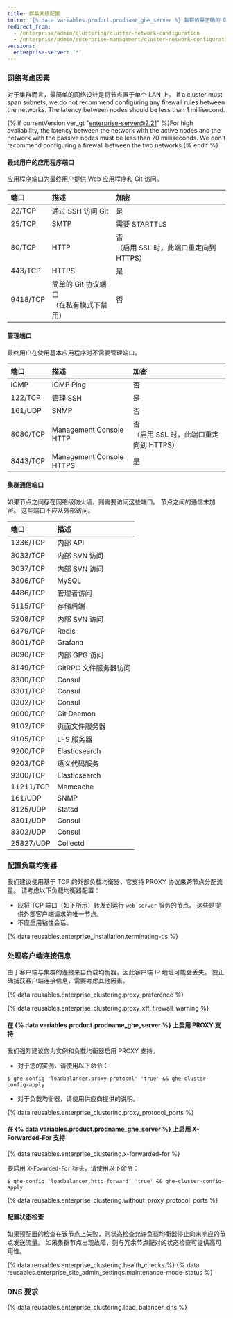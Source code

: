 ```yaml
---
title: 群集网络配置
intro: '{% data variables.product.prodname_ghe_server %} 集群依靠正确的 DNS 名称解析、负载均衡以及节点之间的通信来正常运行。'
redirect_from:
  - /enterprise/admin/clustering/cluster-network-configuration
  - /enterprise/admin/enterprise-management/cluster-network-configuration
versions:
  enterprise-server: '*'
---
```


### 网络考虑因素

对于集群而言，最简单的网络设计是将节点置于单个 LAN 上。 If a cluster must span subnets, we do not recommend configuring any firewall rules between the networks. The latency between nodes should be less than 1 millisecond.

{% if currentVersion ver_gt "enterprise-server@2.21" %}For high availability, the latency between the network with the active nodes and the network with the passive nodes must be less than 70 milliseconds. We don't recommend configuring a firewall between the two networks.{% endif %}

#### 最终用户的应用程序端口

应用程序端口为最终用户提供 Web 应用程序和 Git 访问。

| 端口       | 描述                               | 加密                                  |
|:-------- |:-------------------------------- |:----------------------------------- |
| 22/TCP   | 通过 SSH 访问 Git                    | 是                                   |
| 25/TCP   | SMTP                             | 需要 STARTTLS                         |
| 80/TCP   | HTTP                             | 否<br>（启用 SSL 时，此端口重定向到 HTTPS） |
| 443/TCP  | HTTPS                            | 是                                   |
| 9418/TCP | 简单的 Git 协议端口<br>（在私有模式下禁用） | 否                                   |

#### 管理端口

最终用户在使用基本应用程序时不需要管理端口。

| 端口       | 描述                       | 加密                                  |
|:-------- |:------------------------ |:----------------------------------- |
| ICMP     | ICMP Ping                | 否                                   |
| 122/TCP  | 管理 SSH                   | 是                                   |
| 161/UDP  | SNMP                     | 否                                   |
| 8080/TCP | Management Console HTTP  | 否<br>（启用 SSL 时，此端口重定向到 HTTPS） |
| 8443/TCP | Management Console HTTPS | 是                                   |

#### 集群通信端口

如果节点之间存在网络级防火墙，则需要访问这些端口。 节点之间的通信未加密。 这些端口不应从外部访问。

| 端口        | 描述             |
|:--------- |:-------------- |
| 1336/TCP  | 内部 API         |
| 3033/TCP  | 内部 SVN 访问      |
| 3037/TCP  | 内部 SVN 访问      |
| 3306/TCP  | MySQL          |
| 4486/TCP  | 管理者访问          |
| 5115/TCP  | 存储后端           |
| 5208/TCP  | 内部 SVN 访问      |
| 6379/TCP  | Redis          |
| 8001/TCP  | Grafana        |
| 8090/TCP  | 内部 GPG 访问      |
| 8149/TCP  | GitRPC 文件服务器访问 |
| 8300/TCP  | Consul         |
| 8301/TCP  | Consul         |
| 8302/TCP  | Consul         |
| 9000/TCP  | Git Daemon     |
| 9102/TCP  | 页面文件服务器        |
| 9105/TCP  | LFS 服务器        |
| 9200/TCP  | Elasticsearch  |
| 9203/TCP  | 语义代码服务         |
| 9300/TCP  | Elasticsearch  |
| 11211/TCP | Memcache       |
| 161/UDP   | SNMP           |
| 8125/UDP  | Statsd         |
| 8301/UDP  | Consul         |
| 8302/UDP  | Consul         |
| 25827/UDP | Collectd       |


### 配置负载均衡器

 我们建议使用基于 TCP 的外部负载均衡器，它支持 PROXY 协议来跨节点分配流量。 请考虑以下负载均衡器配置：

 - 应将 TCP 端口（如下所示）转发到运行 `web-server` 服务的节点。 这些是提供外部客户端请求的唯一节点。
 - 不应启用粘性会话。

{% data reusables.enterprise_installation.terminating-tls %}

### 处理客户端连接信息

由于客户端与集群的连接来自负载均衡器，因此客户端 IP 地址可能会丢失。 要正确捕获客户端连接信息，需要考虑其他因素。

{% data reusables.enterprise_clustering.proxy_preference %}

{% data reusables.enterprise_clustering.proxy_xff_firewall_warning %}

#### 在 {% data variables.product.prodname_ghe_server %} 上启用 PROXY 支持

我们强烈建议您为实例和负载均衡器启用 PROXY 支持。

 - 对于您的实例，请使用以下命令：
  ```shell
  $ ghe-config 'loadbalancer.proxy-protocol' 'true' && ghe-cluster-config-apply
  ```
  - 对于负载均衡器，请使用供应商提供的说明。

  {% data reusables.enterprise_clustering.proxy_protocol_ports %}

#### 在 {% data variables.product.prodname_ghe_server %} 上启用 X-Forwarded-For 支持

{% data reusables.enterprise_clustering.x-forwarded-for %}

要启用 `X-Fowarded-For` 标头，请使用以下命令：

```shell
$ ghe-config 'loadbalancer.http-forward' 'true' && ghe-cluster-config-apply
```

{% data reusables.enterprise_clustering.without_proxy_protocol_ports %}

#### 配置状态检查
如果预配置的检查在该节点上失败，则状态检查允许负载均衡器停止向未响应的节点发送流量。 如果集群节点出现故障，则与冗余节点配对的状态检查可提供高可用性。

{% data reusables.enterprise_clustering.health_checks %}
{% data reusables.enterprise_site_admin_settings.maintenance-mode-status %}

### DNS 要求

{% data reusables.enterprise_clustering.load_balancer_dns %}

